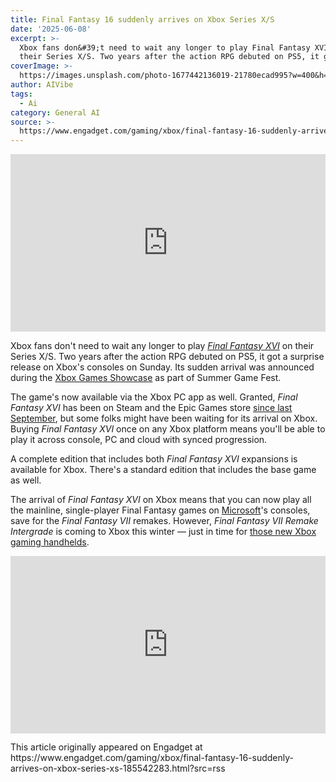 ```yaml
---
title: Final Fantasy 16 suddenly arrives on Xbox Series X/S
date: '2025-06-08'
excerpt: >-
  Xbox fans don&#39;t need to wait any longer to play Final Fantasy XVI&nbsp;on
  their Series X/S. Two years after the action RPG debuted on PS5, it got...
coverImage: >-
  https://images.unsplash.com/photo-1677442136019-21780ecad995?w=400&h=200&fit=crop&auto=format
author: AIVibe
tags:
  - Ai
category: General AI
source: >-
  https://www.engadget.com/gaming/xbox/final-fantasy-16-suddenly-arrives-on-xbox-series-xs-185542283.html?src=rss
---
```

<div id="40c3a7fc601a4294a242bfc7da5d4044"><div style="left:0;width:100%;height:0;position:relative;padding-bottom:56.25%;"><iframe src="https://www.youtube.com/embed/vAaJXiew1t0?rel=0" style="top:0;left:0;width:100%;height:100%;position:absolute;border:0;" allowfullscreen scrolling="no" data-embed-domain="www.youtube.com"></iframe></div></div>
<p>Xbox fans don&#39;t need to wait any longer to play <a data-i13n="cpos:1;pos:1" href="https://www.engadget.com/final-fantasy-xvi-review-ps5-140058789.html"><em>Final Fantasy XVI</em></a><em>&nbsp;</em>on their Series X/S. Two years after the action RPG debuted on PS5, it got a surprise release on Xbox&#39;s consoles on Sunday. Its sudden arrival was announced during the <a data-i13n="cpos:2;pos:1" href="https://www.engadget.com/gaming/live-updates-from-the-xbox-games-showcase-at-summer-game-fest-2025-200036748.html">Xbox Games Showcase</a> as part of Summer Game Fest.</p>
<p>The game&#39;s now available via the Xbox PC app as well. Granted, <em>Final Fantasy XVI </em>has been on Steam and the Epic Games store <a data-i13n="cpos:3;pos:1" href="https://www.engadget.com/gaming/pc/final-fantasy-xvi-is-coming-to-pc-on-september-17-172824223.html">since last September</a>, but some folks might have been waiting for its arrival on Xbox. Buying <em>Final Fantasy XVI</em> once on any Xbox platform means you&#39;ll be able to play it across console, PC and cloud with synced progression.</p>
<span id="end-legacy-contents"></span><p>A complete edition that includes both <em>Final Fantasy XVI </em>expansions is available for Xbox. There&#39;s a standard edition that includes the base game as well.&nbsp;</p>
<p>The arrival of <em>Final Fantasy XVI  </em>on Xbox means that you can now play all the mainline, single-player Final Fantasy games on <a href="https://www.yahoo.com/organizations/microsoft/" data-autolinker-wiki-id="Microsoft" data-original-link="">Microsoft</a>&#39;s consoles, save for the <em>Final Fantasy VII </em>remakes. However, <em>Final Fantasy VII Remake Intergrade</em> is coming to<em>&nbsp;</em>Xbox this winter — just in time for <a data-i13n="cpos:4;pos:1" href="https://www.engadget.com/gaming/xbox/rog-xbox-ally-handheld-gaming-devices-are-real-and-coming-this-holiday-171550555.html">those new Xbox gaming handhelds</a>.</p>
<div id="d8184eac74a642d5a1ffd90d44f91df4"><div style="left:0;width:100%;height:0;position:relative;padding-bottom:56.25%;"><iframe src="https://www.youtube.com/embed/yFNoIUEdsEI?rel=0" style="top:0;left:0;width:100%;height:100%;position:absolute;border:0;" allowfullscreen scrolling="no" data-embed-domain="www.youtube.com"></iframe></div></div>
<p></p>This article originally appeared on Engadget at https://www.engadget.com/gaming/xbox/final-fantasy-16-suddenly-arrives-on-xbox-series-xs-185542283.html?src=rss
